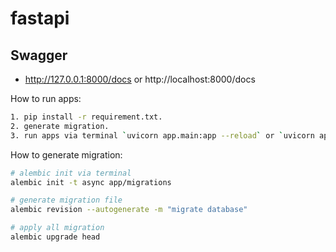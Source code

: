 # fastapi

## Swagger
  - http://127.0.0.1:8000/docs or http://localhost:8000/docs

How to run apps:
```sh
1. pip install -r requirement.txt.
2. generate migration.
3. run apps via terminal `uvicorn app.main:app --reload` or `uvicorn app.main:app --reload --port 1357` if you want use custom port.
```

How to generate migration:

```sh
# alembic init via terminal
alembic init -t async app/migrations

# generate migration file
alembic revision --autogenerate -m "migrate database"

# apply all migration
alembic upgrade head
```
